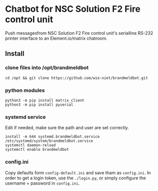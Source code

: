 # Chatbot for NSC Solution F2 Fire control unit 
Push messagesfrom NSC Solution F2 Fire control unit's serialline RS-232 printer interface to an Element.io/matrix chatroom.


## Install
### clone files into /opt/brandmeldbot
	cd /opt && git clone https://github.com/wie-niet/brandmeldbot.git


### python modules
	python3 -m pip install matrix_client
	python3 -m pip install pyserial

### systemd service
Edit if needed, make sure the path and user are set correctly.

	install -m 644 systemd.brandmeldbot.service /etc/systemd/system/brandmeldbot.service
	systemctl daemon-reload
	systemctl enable brandmeldbot

### config.ini
Copy defaults form `config-default.ini` and save tham as `config.ini`.
In order to get a login token, use the `./login.py`, or simply configure the username + password in `config.ini`.
